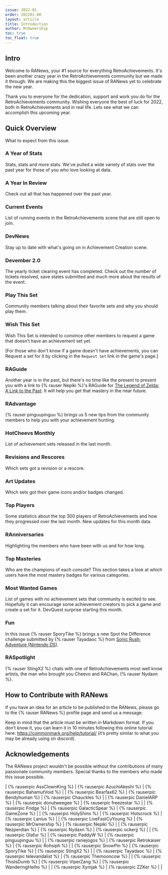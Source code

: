 ```yaml
---
issue: 2022-01
order: 202201-00
layout: article
title: Introduction
author: MrOwnership
toc: true
toc_float: true
---
```


## Intro
Welcome to RANews, your #1 source for everything RetroAchievements. It's been another crazy year in the RetroAchievements community but we made it through. We are making this the biggest issue of RANews yet to celebrate the new year.

Thank you to everyone for the dedication, support and work you do for the RetroAchievements community. Wishing everyone the best of luck for 2022, both in RetroAchievements and in real life. Lets see what we can accomplish this upcoming year.


## Quick Overview
What to expect from this issue.


### A Year of Stats
Stats, stats and more stats. We've pulled a wide variety of stats over the past year for those of you who love looking at data.


### A Year In Review
Check out all that has happened over the past year.


### Current Events
List of running events in the RetroAchievements scene that are still open to join.


### DevNews
Stay up to date with what's going on in Achievement Creation scene.


### Devember 2.0
The yearly ticket clearing event has completed. Check out the number of tickets resolved, save states submitted and much more about the results of the event.


### Play This Set
Community members talking about their favorite sets and why you should play them.


### Wish This Set
Wish This Set is intended to convince other members to request a game that doesn’t have an achievement set yet.

[For those who don't know if a game doesn't have achievements, you can Request a set for it by clicking in the `Request Set` link in the game's page.]


### RAGuide
Another year is in the past, but there's no time like the present to present you with a link to {% rauser Nepiki %}'s RAGuide for [The Legend of Zelda: A Link to the Past](https://retroachievements.org/game/355). It will help you get that mastery in the near future.


### RAdvantage
{% rauser pinguupinguu %} brings us 5 new tips from the community members to help you with your achievement hunting.


### HotCheevs Monthly
List of achievement sets released in the last month.


### Revisions and Rescores
Which sets got a revision or a rescore.


### Art Updates
Which sets got their game icons and/or badges changed.


### Top Players
Some statistics about the top 300 players of RetroAchievements and how they progressed over the last month. New updates for this month data.


### RAnniversaries
Highlighting the members who have been with us and for how long.


### Top Masteries
Who are the champions of each console? This section takes a look at which users have the most mastery badges for various categories.


### Most Wanted Games
List of games with no achievement sets that community is excited to see. Hopefully it can encourage some achievement creators to pick a game and create a set for it. DevQuest surprise starting this month.


### Fun
In this issue {% rauser SporyTike %} brings a new Spot the Difference challenge submitted by {% rauser Tayadaoc %} from [Sonic Rush: Adventure (Nintendo DS)](https://retroachievements.org/game/14807).


### RASpotlight
{% rauser StingX2 %} chats with one of RetroAchievements most well know artists, the man who brought you Cheevo and RAChan, {% rauser Nydaxn %}.


## How to Contribute with RANews
If you have an idea for an article to be published in the RANews, please go to the {% rauser RANews %} profile page and send us a message.

Keep in mind that the article must be written in Markdown format. If you don’t know it, you can learn it in 10 minutes following this online tutorial here: <https://commonmark.org/help/tutorial/> (it’s pretty similar to what you may be already using on discord).


## Acknowledgements
The RANews project wouldn't be possible without the contributions of many passionate community members. Special thanks to the members who made this issue possible.

| {% rauserpic AssClownKing %}    | {% rauserpic AzuchiAkeshi %}  | {% rauserpic BahamutVoid %}    |
| {% rauserpic Bearfax62 %}       | {% rauserpic Bendyhuman %}    | {% rauserpic Chauckles %}      |
| {% rauserpic DanielARP %}       | {% rauserpic donutweegee %}   | {% rauserpic freezestar %}     |
| {% rauserpic Fridge %}          | {% rauserpic GalacticSpear %} | {% rauserpic GameZone %}       |
| {% rauserpic HolyShinx %}       | {% rauserpic Hotscrock %}     | {% rauserpic Lanius %}         |
| {% rauserpic LiveFastCyYoung %} | {% rauserpic MrOwnership %}   | {% rauserpic Nepiki %}         |
| {% rauserpic Nezperdian %}      | {% rauserpic Nydaxn %}        | {% rauserpic ockerjj %}        |
| {% rauserpic Olafur %}          | {% rauserpic PaddyW %}        | {% rauserpic pinguupinguu %}   |
| {% rauserpic raniejogos %}      | {% rauserpic Retrokaiser %}   | {% rauserpic Rohsiph %}        |
| {% rauserpic SnowPin %}         | {% rauserpic SporyTike %}     | {% rauserpic StingX2 %}        |
| {% rauserpic Tayadaoc %}        | {% rauserpic televandalist %} | {% rauserpic Themooncow %}     |
| {% rauserpic ThisIsDumb %}      | {% rauserpic ViperZang %}     | {% rauserpic WanderingHeiho %} |
| {% rauserpic Xymjak %}          | {% rauserpic ZZKer %}         |                                |